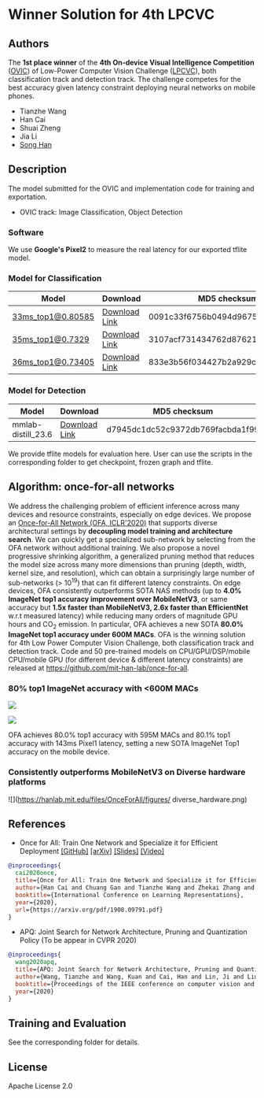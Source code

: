 
# Winner Solution for 4th LPCVC

## Authors
The **1st place winner** of the **4th On-device Visual Intelligence Competition** ([OVIC](https://docs.google.com/document/d/1Rxm_N7dGRyPXjyPIdRwdhZNRye52L56FozDnfYuCi0k/edit#)) of Low-Power Computer Vision Challenge ([LPCVC](https://lpcv.ai/)), both classification track and detection track. The challenge competes for the best accuracy given latency constraint deploying neural networks on mobile phones.  

* Tianzhe Wang
* Han Cai
* Shuai Zheng
* Jia Li
* [Song Han](https://songhan.mit.edu)

## Description
<!-- Provide description of the model -->
The model submitted for the OVIC and implementation code for training and exportation.

* OVIC track: Image Classification, Object Detection

### Software
<!-- Provide details of the software used -->
We use **Google's Pixel2** to measure the real latency for our exported tflite model.

### Model for Classification
|Model|Download|MD5 checksum|
|-|-|-|
|33ms_top1@0.80585| [Download Link](https://drive.google.com/open?id=1s7TUp_4_sZ7zUT48LNGzeEJ1wBi4b21J) |0091c33f6756b0494d967599695a1c3f|
|35ms_top1@0.7329| [Download Link](https://drive.google.com/open?id=12-qCq2z193FVOGH3xpfbysC38ekLFzFf) |3107acf731434762d87621d824165333|
|36ms_top1@0.73405| [Download Link](https://drive.google.com/open?id=1zy-_M40j00DPtVbejVCJImU7P-VSAjN2) |833e3b56f034427b2a929cc44933a447|

### Model for Detection
|Model|Download|MD5 checksum|
|-|-|-|
|mmlab-distill_23.6| [Download Link](https://drive.google.com/open?id=1AWmKf6h5Wi1ZGrNiot_PcfwAUDENSa0i) |d7945dc1dc52c9372db769facbda1f99|

We provide tflite models for evaluation here. User can use the scripts in the corresponding folder to get checkpoint, frozen graph and tflite.

## Algorithm: once-for-all networks
<!-- Provide details of the algorithms used -->

We address the challenging problem of efficient inference across many devices and resource constraints, especially on edge devices. We propose an [Once-for-All Network (OFA, ICLR'2020)](https://github.com/mit-han-lab/once-for-all) that supports diverse architectural settings by **decoupling model training and architecture search**. We can quickly get a specialized sub-network by selecting from the OFA network without additional training. We also propose a novel progressive shrinking algorithm, a generalized pruning method that reduces the model size across many more dimensions than pruning (depth, width, kernel size, and resolution), which can obtain a surprisingly large number of sub-networks (> 10<sup>19</sup>) that can fit different latency constraints. On edge devices, OFA consistently outperforms SOTA NAS methods (up to **4.0% ImageNet top1 accuracy improvement over MobileNetV3**, or same accuracy but **1.5x faster than MobileNetV3, 2.6x faster than EfficientNet** w.r.t measured latency) while reducing many orders of magnitude GPU hours and CO<sub>2</sub> emission. In particular, OFA achieves a new SOTA **80.0% ImageNet top1 accuracy under 600M MACs**. OFA is the winning solution for 4th Low Power Computer Vision Challenge, both classification track and detection track. Code and 50 pre-trained models on CPU/GPU/DSP/mobile CPU/mobile GPU (for different device & different latency constraints) are released at https://github.com/mit-han-lab/once-for-all.


### 80% top1 ImageNet accuracy with <600M MACs
![](https://hanlab.mit.edu/files/OnceForAll/figures/cnn_imagenet_new.png)

![](https://hanlab.mit.edu/files/OnceForAll/figures/imagenet_80_acc.png)

OFA achieves 80.0% top1 accuracy with 595M MACs and 80.1% top1 accuracy with
143ms Pixel1 latency, setting a new SOTA ImageNet Top1 accuracy on the mobile device.

### Consistently outperforms MobileNetV3 on Diverse hardware platforms
![](https://hanlab.mit.edu/files/OnceForAll/figures/	diverse_hardware.png)

## References
<!-- Link to references -->
* Once for All: Train One Network and Specialize it for Efficient Deployment [[GitHub]](https://github.com/mit-han-lab/once-for-all) [[arXiv]](https://arxiv.org/abs/1908.09791) [[Slides]](https://hanlab.mit.edu/files/OnceForAll/OFA%20Slides.pdf) [[Video]](https://youtu.be/a_OeT8MXzWI)
```BibTex
@inproceedings{
  cai2020once,
  title={Once for All: Train One Network and Specialize it for Efficient Deployment},
  author={Han Cai and Chuang Gan and Tianzhe Wang and Zhekai Zhang and Song Han},
  booktitle={International Conference on Learning Representations},
  year={2020},
  url={https://arxiv.org/pdf/1908.09791.pdf}
}
```
* APQ: Joint Search for Network Architecture, Pruning and Quantization Policy (To be appear in CVPR 2020)
```BibTex
@inproceedings{
  wang2020apq,
  title={APQ: Joint Search for Network Architecture, Pruning and Quantization Policy},  
  author={Wang, Tianzhe and Wang, Kuan and Cai, Han and Lin, Ji and Liu, Zhijian and Wang, Hanrui and Lin, Yujun and Han, Song},
  booktitle={Proceedings of the IEEE conference on computer vision and pattern recognition},
  year={2020}
}
```

## Training and Evaluation
See the corresponding folder for details.

## License
Apache License 2.0
